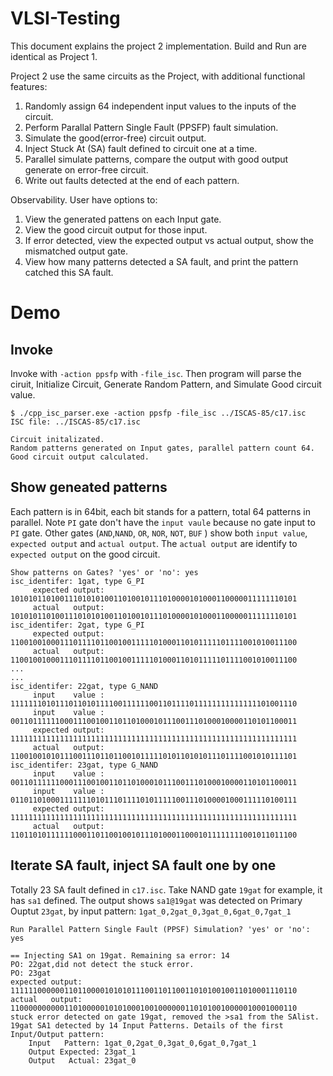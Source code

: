 # VLSI-Testing

This document explains the project 2 implementation. Build and Run are identical as Project 1.

Project 2 use the same circuits as the Project, with additional functional features:
1. Randomly assign 64 independent input values to the inputs of the circuit.
2. Perform Parallal Pattern Single Fault (PPSFP) fault simulation.
3. Simulate the good(error-free) circuit output.
4. Inject Stuck At (SA) fault defined to circuit one at a time.
5. Parallel simulate patterns, compare the output with good output generate on error-free circuit.
6. Write out faults detected at the end of each pattern.

Observability. User have options to:
1.  View the generated pattens on each Input gate.
2.  View the good circuit output for those input.
3.  If error detected, view the expected output vs actual output, show the mismatched output gate.
4.  View how many patterns detected a SA fault, and print the pattern catched this SA fault.


# Demo
## Invoke

Invoke with `-action ppsfp` with `-file_isc`. Then program will 
    parse the ciruit, Initialize Circuit, Generate Random Pattern, and Simulate Good circuit value.

```
$ ./cpp_isc_parser.exe -action ppsfp -file_isc ../ISCAS-85/c17.isc 
ISC file: ../ISCAS-85/c17.isc

Circuit initalizated.
Random patterns generated on Input gates, parallel pattern count 64.
Good circuit output calculated.
```

## Show geneated patterns
Each pattern is in 64bit, each bit stands for a pattern, total 64 patterns in parallel.
Note `PI` gate don't have the `input vaule` because no gate input to `PI` gate.
Other gates (`AND`,`NAND`, `OR`, `NOR`, `NOT`, `BUF` ) show both `input value`, `expected output` and `actual output`.
The `actual output` are identify to `expected output` on the good circuit. 
```
Show patterns on Gates? 'yes' or 'no': yes
isc_identifer: 1gat, type G_PI
	 expected output: 1010101101001110101010011010010111010000101000110000011111110101
	 actual   output: 1010101101001110101010011010010111010000101000110000011111110101
isc_identifer: 2gat, type G_PI
	 expected output: 1100100100011101111011001001111101000110101111101111001010011100
	 actual   output: 1100100100011101111011001001111101000110101111101111001010011100
...
...
isc_identifer: 22gat, type G_NAND
	 input    value : 1111111010111011010111100111111001101111011111111111111101001110
	 input    value : 0011011111100011100100110110100010111001110100010000110101100011
	 expected output: 1111111111111111111111111111111111111111111111111111111111111111
	 actual   output: 1100100101011100111011011001011111010110101011101111001010111101
isc_identifer: 23gat, type G_NAND
	 input    value : 0011011111100011100100110110100010111001110100010000110101100011
	 input    value : 0110110100011111110101110111101011111001110100001000111110100111
	 expected output: 1111111111111111111111111111111111111111111111111111111111111111
	 actual   output: 1101101011111100011011001001011101000110001011111111001011011100

```

## Iterate SA fault, inject SA fault one by one
Totally 23 SA fault defined in `c17.isc`. 
Take NAND gate `19gat` for example, it has `sa1` defined.
The output shows `sa1@19gat` was detected on Primary Ouptut `23gat`, by input pattern: `1gat_0,2gat_0,3gat_0,6gat_0,7gat_1`

```
Run Parallel Pattern Single Fault (PPSF) Simulation? 'yes' or 'no': yes

== Injecting SA1 on 19gat. Remaining sa error: 14
PO: 22gat,did not detect the stuck error. 
PO: 23gat
expected output: 1111110000001101100001010101110011011001101010010011010001110110
actual   output: 1100000000001101000001010100010010000001101010010000010001000110
stuck error detected on gate 19gat, removed the >sa1 from the SAlist.
19gat SA1 detected by 14 Input Patterns. Details of the first Input/Output pattern:
	Input   Pattern: 1gat_0,2gat_0,3gat_0,6gat_0,7gat_1
	Output Expected: 23gat_1
	Output   Actual: 23gat_0
```